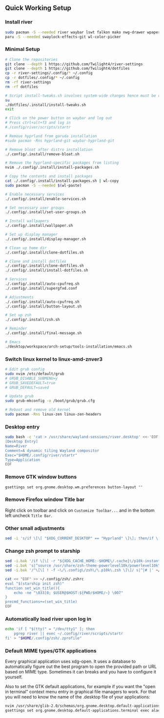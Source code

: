 ## Quick Working Setup
### Install river
```bash
sudo pacman -S --needed river waybar lswt falkon mako nwg-drawer wpaperd starship xdg-desktop-portal-wlr
paru -S --needed swaylock-effects-git wl-color-picker 
```

### Minimal Setup
```bash
# Clone the repositories
git clone --depth 1 https://github.com/Twilight4/river-settings
git clone --depth 1 https://github.com/Twilight4/dotfiles
cp -r river-settings/.config/* ~/.config
cp -r dotfiles/.config/* ~/.config
rm -rf river-settings
rm -rf dotfiles

# Script install-tweaks.sh involves system-wide changes hence must be run as root
su
./dotfiles/.install/install-tweaks.sh
exit

# Click on the power button on waybar and log out
# Press ctrl+alt+f3 and log in
#./config/river/scripts/startr

# Remove hyprland from garuda installation
#sudo pacman -Rns hyprland-git waybar-hyprland-git

# Remove bloat after distro installation
./.config/.install/remove-bloat.sh

# Remove the hyprland-specific packages from listing
nvim ./.config/.install/install-packages.sh

# Copy the contents and install packages
cat ./.config/.install/install-packages.sh | wl-copy
sudo pacman -S --needed $(wl-paste)

# Enable necessary services
./.config/.install/enable-services.sh

# Set necessary user groups
./.config/.install/set-user-groups.sh

# Install wallpapers
./.config/.install/wallpaper.sh

# Set up display manager
./.config/.install/display-manager.sh

# Clean up home dir
./.config/.install/clone-dotfiles.sh

# Clone and install dotfiles
./.config/.install/clone-dotfiles.sh
./.config/.install/install-dotfiles.sh

# Services
./.config/.install/auto-cpufreq.sh
./.config/.install/supergfxd.conf

# Adjustments
./.config/.install/auto-cpufreq.sh
./.config/.install/button-layout.sh

# Set up zsh
./.config/.install/zsh.sh

# Reminder
./.config/.install/final-message.sh

# Emacs
./desktop/workspace/arch-setup/tools-installation/emacs.sh
```

### Switch linux kernel to linux-amd-znver3
```bash
# Edit grub config
sudo nvim /etc/default/grub
# GRUB_DISABLE_SUBMENU=y
# GRUB_SAVEDEFAULT=true
# GRUB_DEFAULT=saved

# Update grub
sudo grub-mkconfig -o /boot/grub/grub.cfg

# Reboot and remove old kernel
sudo pacman -Rns linux-zen linux-zen-headers
```

### Desktop entry
```bash
sudo bash -c 'cat > /usr/share/wayland-sessions/river.desktop' <<-'EOF'
[Desktop Entry]
Name=River
Comment=A dynamic tiling Wayland compositor
Exec="$HOME/.config/river/startr"
Type=Application
EOF
```

### Remove GTK window buttons 
```bash
gsettings set org.gnome.desktop.wm.preferences button-layout ""
```

### Remove Firefox window Title bar
Right click on toolbar and click on `Customize Toolbar...` and in the bottom left uncheck `Title Bar`.

### Other small adjustments
```bash
sed -i 's/if \[\[ "$XDG_CURRENT_DESKTOP" == "Hyprland" \]\]; then/if \[\[ "$XDG_CURRENT_DESKTOP" == "river" \]\]; then/' ~/.config/rofi/applets/bin/clipboard.sh
```

### Change zsh prompt to starship
```bash
sed -i.bak '/if \[\[ -r "${XDG_CACHE_HOME:-$HOME\/.cache}\/p10k-instant-prompt-${(%):-%n}.zsh" \]\]; then/,/fi/ s/^/# /' ~/.config/zsh/.zshrc
sed -i.bak 's|^source /usr/share/zsh-theme-powerlevel10k/powerlevel10k\.zsh-theme|# &|' ~/.config/zsh/.zshrc
sed -i.bak '/^\[\[ ! -f ~\/\.config\/zsh\/\.p10k\.zsh \]\]/ s|^|# |' ~/.config/zsh/.zshrc

cat << "EOF" >> ~/.config/zsh/.zshrc
eval "$(starship init zsh)"
function set_win_title(){
    echo -ne "\033]0; $USER@$HOST:${PWD/$HOME/~} \007"
}
precmd_functions+=(set_win_title)
EOF
```

### Automatically load river upon log in
```bash
echo 'if [ "$(tty)" = "/dev/tty1" ]; then
    pgrep river || exec ~/.config/river/scripts/startr
fi' > "$HOME/.config/zsh/.zprofile"
```

### Default MIME types/GTK applications
Every graphical application uses xdg-open. It uses a database to automatically figure out the best program to open the provided path or URL based on MIME type. Sometimes it can breaks and you have to configure it yourself.

Also to set the GTK default applications, for example if you want the "open in terminal" context menu entry in graphical file managers to work. For that you will need to know the name of the .desktop file of your applications: 
```bash
nvim /usr/share/glib-2.0/schemas/org.gnome.desktop.default-applications.gschema.xml
gsettings set org.gnome.desktop.default-applications.terminal exec alacritty.desktop
```
